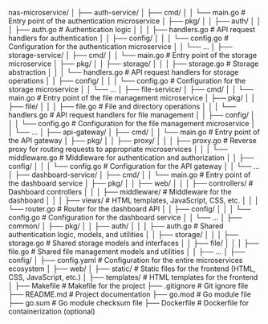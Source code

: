 nas-microservice/
│
├── auth-service/
│   ├── cmd/
│   │   └── main.go         # Entry point of the authentication microservice
│   ├── pkg/
│   │   ├── auth/
│   │   │   ├── auth.go      # Authentication logic
│   │   │   ├── handlers.go  # API request handlers for authentication
│   │   ├── config/
│   │   │   └── config.go    # Configuration for the authentication microservice
│   │   └── ...
│
├── storage-service/
│   ├── cmd/
│   │   └── main.go         # Entry point of the storage microservice
│   ├── pkg/
│   │   ├── storage/
│   │   │   ├── storage.go   # Storage abstraction
│   │   │   └── handlers.go  # API request handlers for storage operations
│   │   ├── config/
│   │   │   └── config.go    # Configuration for the storage microservice
│   │   └── ...
│
├── file-service/
│   ├── cmd/
│   │   └── main.go         # Entry point of the file management microservice
│   ├── pkg/
│   │   ├── file/
│   │   │   ├── file.go      # File and directory operations
│   │   │   └── handlers.go  # API request handlers for file management
│   │   ├── config/
│   │   │   └── config.go    # Configuration for the file management microservice
│   │   └── ...
│
├── api-gateway/
│   ├── cmd/
│   │   └── main.go         # Entry point of the API gateway
│   ├── pkg/
│   │   ├── proxy/
│   │   │   ├── proxy.go     # Reverse proxy for routing requests to appropriate microservices
│   │   │   └── middleware.go # Middleware for authentication and authorization
│   │   ├── config/
│   │   │   └── config.go    # Configuration for the API gateway
│   │   └── ...
│
├── dashboard-service/
│   ├── cmd/
│   │   └── main.go         # Entry point of the dashboard service
│   ├── pkg/
│   │   ├── web/
│   │   │   ├── controllers/ # Dashboard controllers
│   │   │   ├── middleware/  # Middleware for the dashboard
│   │   │   ├── views/       # HTML templates, JavaScript, CSS, etc.
│   │   │   └── router.go    # Router for the dashboard API
│   │   ├── config/
│   │   │   └── config.go    # Configuration for the dashboard service
│   │   └── ...
│
├── common/
│   ├── pkg/
│   │   ├── auth/
│   │   │   ├── auth.go      # Shared authentication logic, models, and utilities
│   │   ├── storage/
│   │   │   ├── storage.go   # Shared storage models and interfaces
│   │   ├── file/
│   │   │   ├── file.go      # Shared file management models and utilities
│   │   ├── ...
│
├── config/
│   ├── config.yaml           # Configuration for the entire microservices ecosystem
│
├── web/
│   ├── static/            # Static files for the frontend (HTML, CSS, JavaScript, etc.)
│   ├── templates/         # HTML templates for the frontend
│
├── Makefile                # Makefile for the project
├── .gitignore              # Git ignore file
├── README.md               # Project documentation
├── go.mod                  # Go module file
├── go.sum                  # Go module checksum file
├── Dockerfile              # Dockerfile for containerization (optional)
